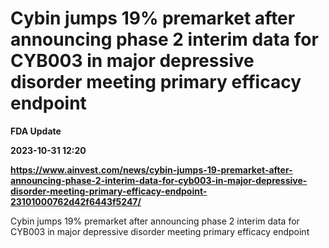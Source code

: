 # Cybin jumps 19% premarket after announcing phase 2 interim data for CYB003 in major depressive disorder meeting primary efficacy endpoint
**FDA Update**

**2023-10-31 12:20**

**https://www.ainvest.com/news/cybin-jumps-19-premarket-after-announcing-phase-2-interim-data-for-cyb003-in-major-depressive-disorder-meeting-primary-efficacy-endpoint-23101000762d42f6443f5247/**

Cybin jumps 19% premarket after announcing phase 2 interim data for CYB003 in major depressive disorder meeting primary efficacy endpoint